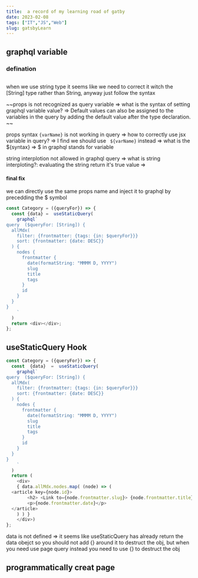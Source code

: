 ```yaml
---
title:  a record of my learning road of gatby
date: 2023-02-08
tags: ["IT","JS","Web"]
slug: gatsbyLearn
--- 
```


## graphql variable
### defination

```graphql


```

when we use string type it seems like we need to correct it witch the [String] type rather than String, anyway just follow the syntax

~~props is not recognized as query variable => what is the syntax of setting graphql variable value? => Default values can also be assigned to the variables in the query by adding the default value after the type declaration. ~~

props syntax `{varName}` is not working in query => how to correctly use jsx variable in query? => I find we should use ` ${varName}` instead =>
what is the ${syntax} => $ in graphql stands for variable

string interplotion not allowed in graphql query => what is string interploting?: evaluating the string return it's true value =>

#### final fix 

we can directly use the same props name and inject it to graphql by precedding the $ symbol

``` javascript
const Category = ({queryFor}) => {
  const {data} =  useStaticQuery(
    graphql`
query  ($queryFor: [String]) {
  allMdx(
    filter: {frontmatter: {tags: {in: $queryFor}}}
    sort: {frontmatter: {date: DESC}}
  ) {
    nodes {
      frontmatter {
        date(formatString: "MMMM D, YYYY")
        slug
        title
        tags
      }
      id
    }
  }
}
    `
  )
  return <div></div>;
};

```

## useStaticQuery Hook
``` javascript
const Category = ({queryFor}) => {
  const  {data}  =  useStaticQuery(
    graphql`
query  ($queryFor: [String]) {
  allMdx(
    filter: {frontmatter: {tags: {in: $queryFor}}}
    sort: {frontmatter: {date: DESC}}
  ) {
    nodes {
      frontmatter {
        date(formatString: "MMMM D, YYYY")
        slug
        title
        tags
      }
      id
    }
  }
}
    `
  )
  return (
    <div>
    { data.allMdx.nodes.map( (node) => (
  <article key={node.id}>
        <h2> <Link to={node.frontmatter.slug}> {node.frontmatter.title}</Link></h2>
        <p>{node.frontmatter.date}</p>
  </article>
    ) ) }
    </div>)
};
```

data is not defined => it seems like useStaticQuery has already return the data obejct so you should not add {} around it to destruct the obj, but when you need use page query instead you need to use {} to destruct the obj


## programmatically creat page
